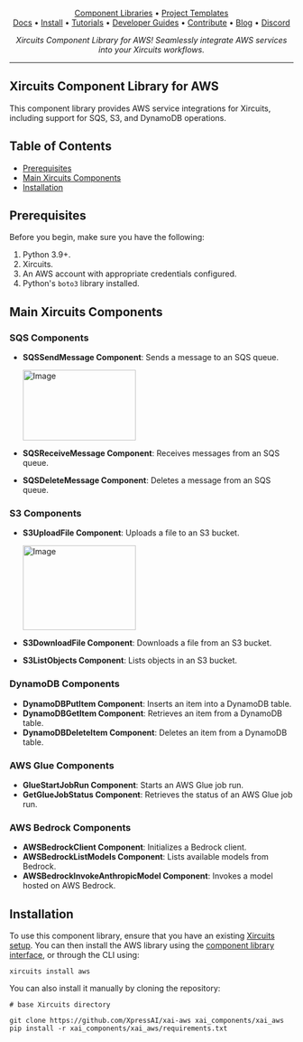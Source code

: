 <p align="center">
  <a href="https://github.com/XpressAI/xircuits/tree/master/xai_components#xircuits-component-library-list">Component Libraries</a> •
  <a href="https://github.com/XpressAI/xircuits/tree/master/project-templates#xircuits-project-templates-list">Project Templates</a>
  <br>
  <a href="https://xircuits.io/">Docs</a> •
  <a href="https://xircuits.io/docs/Installation">Install</a> •
  <a href="https://xircuits.io/docs/category/tutorials">Tutorials</a> •
  <a href="https://xircuits.io/docs/category/developer-guide">Developer Guides</a> •
  <a href="https://github.com/XpressAI/xircuits/blob/master/CONTRIBUTING.md">Contribute</a> •
  <a href="https://www.xpress.ai/blog/">Blog</a> •
  <a href="https://discord.com/invite/vgEg2ZtxCw">Discord</a>
</p>

<p align="center"><i>Xircuits Component Library for AWS! Seamlessly integrate AWS services into your Xircuits workflows.</i></p>

---

## Xircuits Component Library for AWS

This component library provides AWS service integrations for Xircuits, including support for SQS, S3, and DynamoDB operations.

## Table of Contents

- [Prerequisites](#prerequisites)
- [Main Xircuits Components](#main-xircuits-components)
- [Installation](#installation)

## Prerequisites

Before you begin, make sure you have the following:

1. Python 3.9+.
2. Xircuits.
3. An AWS account with appropriate credentials configured.
4. Python's `boto3` library installed.

## Main Xircuits Components

### SQS Components
- **SQSSendMessage Component**: Sends a message to an SQS queue.

    <img src="https://github.com/user-attachments/assets/a771a580-3338-4f36-a98a-36ae46fe7978" alt="Image" width="200" height="125" />

- **SQSReceiveMessage Component**: Receives messages from an SQS queue.
- **SQSDeleteMessage Component**: Deletes a message from an SQS queue.

### S3 Components
- **S3UploadFile Component**: Uploads a file to an S3 bucket.

    <img src="https://github.com/user-attachments/assets/44f79c47-0588-4811-827d-9338da92aa61" alt="Image" width="200" height="150" />

- **S3DownloadFile Component**: Downloads a file from an S3 bucket.
- **S3ListObjects Component**: Lists objects in an S3 bucket.

### DynamoDB Components
- **DynamoDBPutItem Component**: Inserts an item into a DynamoDB table.
- **DynamoDBGetItem Component**: Retrieves an item from a DynamoDB table.
- **DynamoDBDeleteItem Component**: Deletes an item from a DynamoDB table.

### AWS Glue Components
- **GlueStartJobRun Component**: Starts an AWS Glue job run.
- **GetGlueJobStatus Component**: Retrieves the status of an AWS Glue job run.

### AWS Bedrock Components
- **AWSBedrockClient Component**: Initializes a Bedrock client.
- **AWSBedrockListModels Component**: Lists available models from Bedrock.
- **AWSBedrockInvokeAnthropicModel Component**: Invokes a model hosted on AWS Bedrock.
  

## Installation

To use this component library, ensure that you have an existing [Xircuits setup](https://xircuits.io/docs/main/Installation). You can then install the AWS library using the [component library interface](https://xircuits.io/docs/component-library/installation#installation-using-the-xircuits-library-interface), or through the CLI using:

```
xircuits install aws
```

You can also install it manually by cloning the repository:

```
# base Xircuits directory

git clone https://github.com/XpressAI/xai-aws xai_components/xai_aws
pip install -r xai_components/xai_aws/requirements.txt
```

